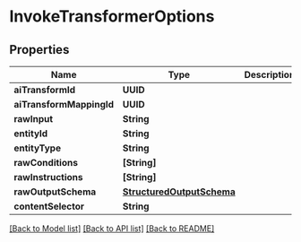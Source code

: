 # InvokeTransformerOptions

## Properties
Name | Type | Description | Notes
------------ | ------------- | ------------- | -------------
**aiTransformId** | **UUID** |  | [optional] 
**aiTransformMappingId** | **UUID** |  | [optional] 
**rawInput** | **String** |  | [optional] 
**entityId** | **String** |  | [optional] 
**entityType** | **String** |  | [optional] 
**rawConditions** | **[String]** |  | [optional] 
**rawInstructions** | **[String]** |  | [optional] 
**rawOutputSchema** | [**StructuredOutputSchema**](StructuredOutputSchema) |  | [optional] 
**contentSelector** | **String** |  | [optional] 

[[Back to Model list]](../README#documentation-for-models) [[Back to API list]](../README#documentation-for-api-endpoints) [[Back to README]](../README)


